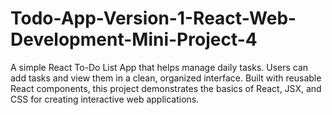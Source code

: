 # Todo-App-Version-1-React-Web-Development-Mini-Project-4
A simple React To-Do List App that helps manage daily tasks. Users can add tasks and view them in a clean, organized interface. Built with reusable React components, this project demonstrates the basics of React, JSX, and CSS for creating interactive web applications.
